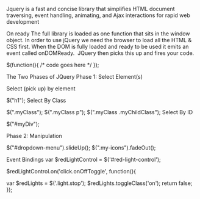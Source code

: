 Jquery is a fast and concise library that simplifies HTML document traversing, event handling, animating, and Ajax interactions for rapid web development



On ready
The full library is loaded as one function that sits in the window object. In order to use jQuery we need the browser to load all the HTML & CSS first.
When the DOM is fully loaded and ready to be used it emits an event called onDOMReady.  JQuery then picks this up and fires your code.

$(function(){
/* code goes here */
});


The Two Phases of JQuery
Phase 1: Select Element(s)

Select (pick up) by element

$("h1");
Select By Class

$(".myClass");
$(".myClass p");
$(".myClass .myChildClass");
Select By ID

$("#myDiv");


Phase 2: Manipulation

$("#dropdown-menu").slideUp();
$(".my-icons").fadeOut();


Event Bindings
var $redLightControl = $('#red-light-control');

$redLightControl.on('click.onOffToggle', function(){

var $redLights = $('.light.stop');
$redLights.toggleClass('on');
return false;
});
